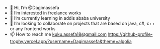 - 👋 Hi, I’m @Dagimassefa
- 👀 I’m interested in freelance works 
- 🌱 I’m currently learning in addis ababa university
- 💞️ I’m looking to collaborate on projects that are based on java, c#, c++ or any frontend works
- 📫 How to reach me kuku.assefa18@gmail.com
https://github-profile-trophy.vercel.app/?username=Dagimassefa&theme=algolia
<!---
Dagimassefa/Dagimassefa is a ✨ special ✨ repository because its `README.md` (this file) appears on your GitHub profile.
You can click the Preview link to take a look at your changes.
--->

